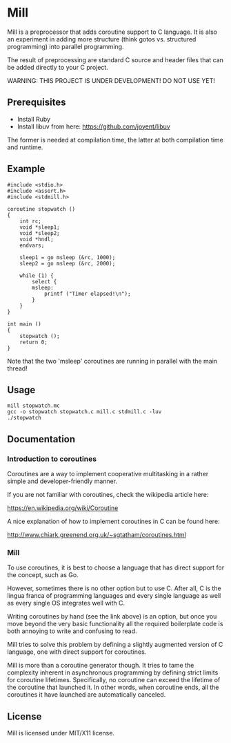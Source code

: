 Mill
====

Mill is a preprocessor that adds coroutine support to C language. It is also
an experiment in adding more structure (think gotos vs. structured programming)
into parallel programming.

The result of preprocessing are standard C source and header files that can be
added directly to your C project.

WARNING: THIS PROJECT IS UNDER DEVELOPMENT! DO NOT USE YET!

## Prerequisites

* Install Ruby
* Install libuv from here: https://github.com/joyent/libuv

The former is needed at compilation time, the latter at both compilation time
and runtime.

## Example

```
#include <stdio.h>
#include <assert.h>
#include <stdmill.h>

coroutine stopwatch ()
{
    int rc;
    void *sleep1;
    void *sleep2;
    void *hndl;
    endvars;

    sleep1 = go msleep (&rc, 1000);
    sleep2 = go msleep (&rc, 2000);

    while (1) {
        select {
        msleep:
            printf ("Timer elapsed!\n");
        }
    }
}

int main ()
{
    stopwatch ();
    return 0;
}
```

Note that the two 'msleep' coroutines are running in parallel with the main
thread!

## Usage

```
mill stopwatch.mc
gcc -o stopwatch stopwatch.c mill.c stdmill.c -luv
./stopwatch
```

## Documentation

### Introduction to coroutines

Coroutines are a way to implement cooperative multitasking in a rather simple
and developer-friendly manner.

If you are not familiar with coroutines, check the wikipedia article here:

https://en.wikipedia.org/wiki/Coroutine

A nice explanation of how to implement coroutines in C can be found here:

http://www.chiark.greenend.org.uk/~sgtatham/coroutines.html

### Mill

To use coroutines, it is best to choose a language that has direct support for
the concept, such as Go.

However, sometimes there is no other option but to use C. After all, C is
the lingua franca of programming languages and every single language as well
as every single OS integrates well with C.

Writing coroutines by hand (see the link above) is an option, but once you move
beyond the very basic functionality all the required boilerplate code is both
annoying to write and confusing to read.

Mill tries to solve this problem by defining a slightly augmented version of
C language, one with direct support for coroutines.

Mill is more than a coroutine generator though. It tries to tame the
complexity inherent in asynchronous programming by defining strict limits
for coroutine lifetimes. Specifically, no coroutine can exceed the lifetime of
the coroutine that launched it. In other words, when coroutine ends, all the
coroutines it have launched are automatically canceled.

## License

Mill is licensed under MIT/X11 license.
